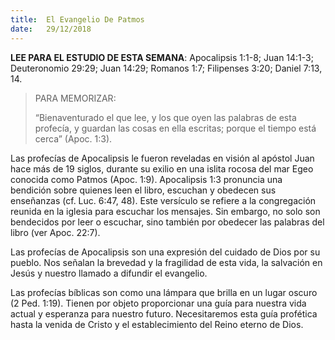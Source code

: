 ```yaml
---
title:  El Evangelio De Patmos
date:   29/12/2018
---
```


**LEE PARA EL ESTUDIO DE ESTA SEMANA**: Apocalipsis 1:1-8; Juan 14:1-3; Deuteronomio 29:29; Juan 14:29; Romanos 1:7; Filipenses 3:20; Daniel 7:13, 14.

><p>PARA MEMORIZAR:</p>
> “Bienaventurado el que lee, y los que oyen las palabras de esta profecía, y guardan las cosas en ella escritas; porque el tiempo está cerca” (Apoc. 1:3).

Las profecías de Apocalipsis le fueron reveladas en visión al apóstol Juan hace más de 19 siglos, durante su exilio en una islita rocosa del mar Egeo conocida como Patmos (Apoc. 1:9). Apocalipsis 1:3 pronuncia una bendición sobre quienes leen el libro, escuchan y obedecen sus enseñanzas (cf. Luc. 6:47, 48). Este versículo se refiere a la congregación reunida en la iglesia para escuchar los mensajes. Sin embargo, no solo son bendecidos por leer o escuchar, sino también por obedecer las palabras del libro (ver Apoc. 22:7). 

Las profecías de Apocalipsis son una expresión del cuidado de Dios por su pueblo. Nos señalan la brevedad y la fragilidad de esta vida, la salvación en Jesús y nuestro llamado a difundir el evangelio.

Las profecías bíblicas son como una lámpara que brilla en un lugar oscuro (2 Ped. 1:19). Tienen por objeto proporcionar una guía para nuestra vida actual y esperanza para nuestro futuro. Necesitaremos esta guía profética hasta la venida de Cristo y el establecimiento del Reino eterno de Dios.
